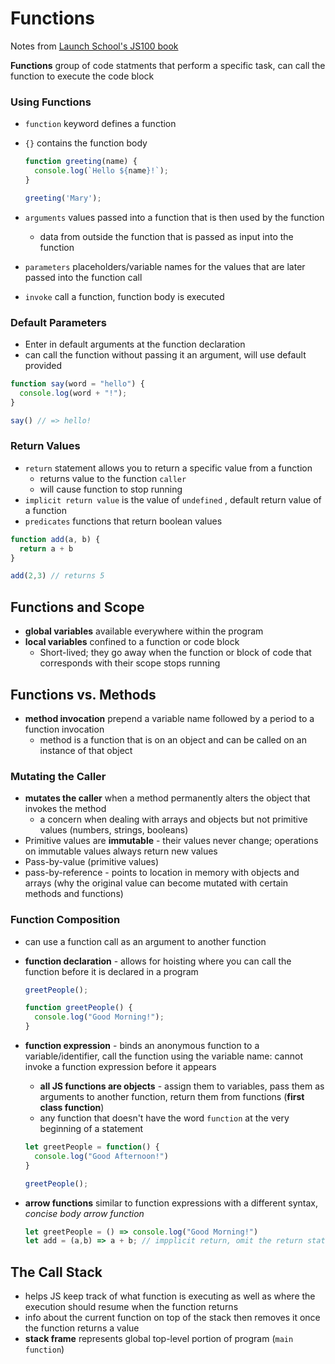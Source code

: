 # Functions

Notes from [Launch School's JS100 book](https://launchschool.com/books/javascript/read/functions#usingfunctions)

**Functions** group of code statments that perform a specific task, can call the function to execute the code block



### Using Functions

- `function` keyword defines a function

- `{}` contains the function body

  ```js
  function greeting(name) {
    console.log(`Hello ${name}!`);
  }
  
  greeting('Mary');
  ```

  

- `arguments` values passed into a function that is then used by the function
  - data from outside the function that is passed as input into the function
- `parameters` placeholders/variable names for the values that are later passed into the function call
- `invoke` call a function, function body is executed



### Default Parameters

- Enter in default arguments at the function declaration
- can call the function without passing it an argument, will use default provided

```js
function say(word = "hello") {
  console.log(word + "!");
}

say() // => hello!
```



### Return Values

- `return` statement allows you to return a specific value from a function
  - returns value to the function `caller`
  - will cause function to stop running 
- `implicit return value` is the value of `undefined` , default return value of a function 
- `predicates` functions that return boolean values

```js
function add(a, b) {
  return a + b
}

add(2,3) // returns 5
```



## Functions and Scope

- **global variables** available everywhere within the program
- **local variables** confined to a function or code block
  - Short-lived; they go away when the function or block of code that corresponds with their scope stops running

## Functions vs. Methods

- **method invocation** prepend a variable name followed by a period to a function invocation 
  - method is a function that is on an object and can be called on an instance of that object

### Mutating the Caller

- **mutates the caller** when a method permanently alters the object that invokes the method
  - a concern when dealing with arrays and objects but not primitive values (numbers, strings, booleans)
- Primitive values are **immutable** - their values never change; operations on immutable values always return new values
- Pass-by-value (primitive values)
- pass-by-reference - points to location in memory with objects and arrays (why the original value can become mutated with certain methods and functions)



### Function Composition

- can use a function call as an argument to another function

- **function declaration** - allows for hoisting where you can call the function before it is declared in a program

  ```js
  greetPeople();
  
  function greetPeople() {
    console.log("Good Morning!");
  }
  ```

  

- **function expression** - binds an anonymous function to a variable/identifier, call the function using the variable name: cannot invoke a function expression before it appears

  - **all JS functions are objects** - assign them to variables, pass them as arguments to another function, return them from functions (**first class function**)
  - any function that doesn't have the word `function` at the very beginning of a statement

  ```js
  let greetPeople = function() {
    console.log("Good Afternoon!")
  }
  
  greetPeople();
  ```

- **arrow functions** similar to function expressions with a different syntax, *concise body arrow function*

  ```js
  let greetPeople = () => console.log("Good Morning!")
  let add = (a,b) => a + b; // impplicit return, omit the return statement
  ```

  

## The Call Stack

- helps JS keep track of what function is executing as well as where the execution should resume when the function returns 
- info about the current function on top of the stack then removes it once the function returns a value
- **stack frame** represents global top-level portion of program (`main function`)